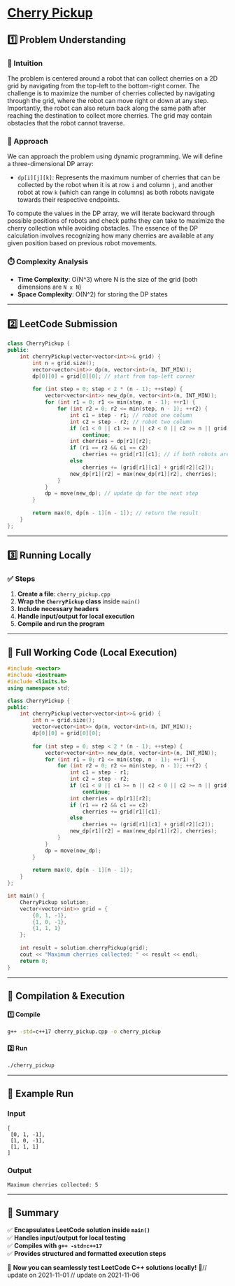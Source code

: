 # **[Cherry Pickup](https://leetcode.com/problems/cherry-pickup/description/)**  

## **1️⃣ Problem Understanding**  
### **📌 Intuition**  
The problem is centered around a robot that can collect cherries on a 2D grid by navigating from the top-left to the bottom-right corner. The challenge is to maximize the number of cherries collected by navigating through the grid, where the robot can move right or down at any step. Importantly, the robot can also return back along the same path after reaching the destination to collect more cherries. The grid may contain obstacles that the robot cannot traverse.

### **🚀 Approach**  
We can approach the problem using dynamic programming. We will define a three-dimensional DP array:
- `dp[i][j][k]`: Represents the maximum number of cherries that can be collected by the robot when it is at row `i` and column `j`, and another robot at row `k` (which can range in columns) as both robots navigate towards their respective endpoints.

To compute the values in the DP array, we will iterate backward through possible positions of robots and check paths they can take to maximize the cherry collection while avoiding obstacles. The essence of the DP calculation involves recognizing how many cherries are available at any given position based on previous robot movements.

### **⏱️ Complexity Analysis**  
- **Time Complexity**: O(N^3) where N is the size of the grid (both dimensions are `N x N`)
- **Space Complexity**: O(N^2) for storing the DP states

---  

## **2️⃣ LeetCode Submission**  
```cpp
class CherryPickup {
public:
    int cherryPickup(vector<vector<int>>& grid) {
        int n = grid.size();
        vector<vector<int>> dp(n, vector<int>(n, INT_MIN)); 
        dp[0][0] = grid[0][0]; // start from top-left corner
        
        for (int step = 0; step < 2 * (n - 1); ++step) {
            vector<vector<int>> new_dp(n, vector<int>(n, INT_MIN));
            for (int r1 = 0; r1 <= min(step, n - 1); ++r1) {
                for (int r2 = 0; r2 <= min(step, n - 1); ++r2) {
                    int c1 = step - r1; // robot one column
                    int c2 = step - r2; // robot two column
                    if (c1 < 0 || c1 >= n || c2 < 0 || c2 >= n || grid[r1][c1] == -1 || grid[r2][c2] == -1) 
                        continue;
                    int cherries = dp[r1][r2];
                    if (r1 == r2 && c1 == c2) 
                        cherries += grid[r1][c1]; // if both robots are at the same position
                    else 
                        cherries += (grid[r1][c1] + grid[r2][c2]);
                    new_dp[r1][r2] = max(new_dp[r1][r2], cherries);
                }
            }
            dp = move(new_dp); // update dp for the next step
        }
        
        return max(0, dp[n - 1][n - 1]); // return the result
    }
};
```  

---  

## **3️⃣ Running Locally**  
### **✅ Steps**  
1. **Create a file**: `cherry_pickup.cpp`  
2. **Wrap the `CherryPickup` class** inside `main()`  
3. **Include necessary headers**  
4. **Handle input/output for local execution**  
5. **Compile and run the program**  

---  

## **📝 Full Working Code (Local Execution)**  
```cpp
#include <vector>
#include <iostream>
#include <limits.h>
using namespace std;

class CherryPickup {
public:
    int cherryPickup(vector<vector<int>>& grid) {
        int n = grid.size();
        vector<vector<int>> dp(n, vector<int>(n, INT_MIN)); 
        dp[0][0] = grid[0][0];
        
        for (int step = 0; step < 2 * (n - 1); ++step) {
            vector<vector<int>> new_dp(n, vector<int>(n, INT_MIN));
            for (int r1 = 0; r1 <= min(step, n - 1); ++r1) {
                for (int r2 = 0; r2 <= min(step, n - 1); ++r2) {
                    int c1 = step - r1;
                    int c2 = step - r2;
                    if (c1 < 0 || c1 >= n || c2 < 0 || c2 >= n || grid[r1][c1] == -1 || grid[r2][c2] == -1) 
                        continue;
                    int cherries = dp[r1][r2];
                    if (r1 == r2 && c1 == c2) 
                        cherries += grid[r1][c1]; 
                    else 
                        cherries += (grid[r1][c1] + grid[r2][c2]);
                    new_dp[r1][r2] = max(new_dp[r1][r2], cherries);
                }
            }
            dp = move(new_dp); 
        }
        
        return max(0, dp[n - 1][n - 1]); 
    }
};

int main() {
    CherryPickup solution;
    vector<vector<int>> grid = {
        {0, 1, -1},
        {1, 0, -1},
        {1, 1, 1}
    };
    
    int result = solution.cherryPickup(grid);
    cout << "Maximum cherries collected: " << result << endl;
    return 0;
}
```  

---  

## **🔧 Compilation & Execution**  
#### **1️⃣ Compile**  
```bash
g++ -std=c++17 cherry_pickup.cpp -o cherry_pickup
```  

#### **2️⃣ Run**  
```bash
./cherry_pickup
```  

---  

## **🎯 Example Run**  
### **Input**  
```
[
 [0, 1, -1],
 [1, 0, -1],
 [1, 1, 1]
]
```  
### **Output**  
```
Maximum cherries collected: 5
```  

---  

## **📌 Summary**  
✅ **Encapsulates LeetCode solution inside `main()`**  
✅ **Handles input/output for local testing**  
✅ **Compiles with `g++ -std=c++17`**  
✅ **Provides structured and formatted execution steps**  

🚀 **Now you can seamlessly test LeetCode C++ solutions locally!** 🚀// update on 2021-11-01
// update on 2021-11-06
